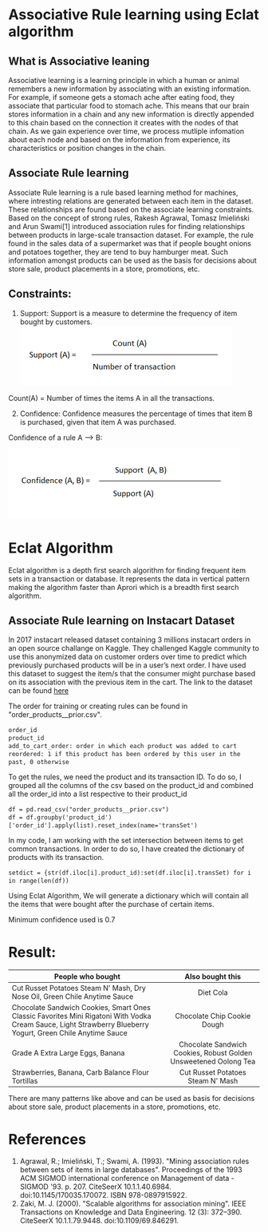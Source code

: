 # Associative Rule learning using Eclat algorithm

## What is Associative leaning
Associative learning is a learning principle in which a human or animal remembers a new information by associating with an existing information. For example, if someone gets a stomach ache after eating food, they associate that particular food to stomach ache. This means that our brain stores information in a chain and any new information is directly appended to this chain based on the connection it creates with the nodes of that chain. As we gain experience over time, we process mutliple infomation about each node and based on the information from experience, its characteristics or position changes in the chain.

## Associate Rule learning
Associate Rule learning is a rule based learning method for machines, where intresting relations are generated between each item in the dataset. These relationships are found based on the associate learning constraints. Based on the concept of strong rules, Rakesh Agrawal, Tomasz Imieliński and Arun Swami[1] introduced association rules for finding relationships between products in large-scale transaction dataset. For example, the rule found in the sales data of a supermarket was that if people bought onions and potatoes together, they are tend to buy hamburger meat. Such information amongst products can be used as the basis for decisions about store sale, product placements in a store, promotions, etc.

## Constraints:
1. Support: Support is a measure to determine the frequency of item bought by customers.
![Support](https://github.com/akitkumar24/AssociativeLearning/blob/master/Support.PNG)

Count(A) = Number of times the items A in all the transactions.

2. Confidence: Confidence measures the percentage of times that item B is purchased, given that item A was purchased.

Confidence of a rule A --> B:

![Confidence](https://github.com/akitkumar24/AssociativeLearning/blob/master/Confidence.PNG)

# Eclat Algorithm
Eclat algorithm is a depth first search algorithm for finding frequent item sets in a transaction or database. It represents the data in vertical pattern making the algorithm faster than Aprori which is a breadth first search algorithm.

## Associate Rule learning on Instacart Dataset

In 2017 instacart released dataset containing 3 millions instacart orders in an open source challange on Kaggle. They challenged Kaggle community to use this anonymized data on customer orders over time to predict which previously purchased products will be in a user’s next order. I have used this dataset to suggest the item/s that the consumer might purchase based on its association with the previous item in the cart. The link to the dataset can be found [here](https://www.kaggle.com/c/instacart-market-basket-analysis)

The order for training or creating rules can be found in "order_products__prior.csv". 
~~~
order_id
product_id 
add_to_cart_order: order in which each product was added to cart
reordered: 1 if this product has been ordered by this user in the past, 0 otherwise
~~~

To get the rules, we need the product and its transaction ID. To do so, I grouped all the columns of the csv based on the product_id and combined all the order_id into a list respective to their product_id

~~~
df = pd.read_csv("order_products__prior.csv")
df = df.groupby('product_id')['order_id'].apply(list).reset_index(name='transSet')
~~~
In my code, I am working with the set intersection between items to get common transactions. In order to do so, I have created the dictionary of products with its transaction.

~~~
setdict = {str(df.iloc[i].product_id):set(df.iloc[i].transSet) for i in range(len(df))
~~~

Using Eclat Algorithm, We will generate a dictionary which will contain all the items that were bought after the purchase of certain items.

Minimum confidence used is 0.7

# Result:

| People who bought                                                             |    Also bought this                 |
| ----------------------------------------------------------------------------- |:-----------------------------------:|
|Cut Russet Potatoes Steam N' Mash, Dry Nose Oil, Green Chile Anytime Sauce     | Diet Cola                           |
| Chocolate Sandwich Cookies, Smart Ones Classic Favorites Mini Rigatoni With Vodka Cream Sauce, Light Strawberry Blueberry Yogurt, Green Chile Anytime Sauce      | Chocolate Chip Cookie Dough   |
| Grade A Extra Large Eggs, Banana | Chocolate Sandwich Cookies, Robust Golden Unsweetened Oolong Tea      |
| Strawberries, Banana, Carb Balance Flour Tortillas | Cut Russet Potatoes Steam N' Mash      |

There are many patterns like above and can be used as basis for decisions about store sale, product placements in a store, promotions, etc.
 



# References

1. Agrawal, R.; Imieliński, T.; Swami, A. (1993). "Mining association rules between sets of items in large databases". Proceedings of the 1993 ACM SIGMOD international conference on Management of data - SIGMOD '93. p. 207. CiteSeerX 10.1.1.40.6984. doi:10.1145/170035.170072. ISBN 978-0897915922.
2. Zaki, M. J. (2000). "Scalable algorithms for association mining". IEEE Transactions on Knowledge and Data Engineering. 12 (3): 372–390. CiteSeerX 10.1.1.79.9448. doi:10.1109/69.846291.

